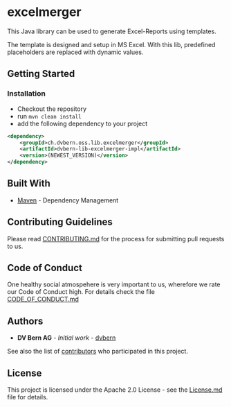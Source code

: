 # excelmerger

This Java library can be used to generate Excel-Reports using templates.

The template is designed and setup in MS Excel. With this lib, predefined placeholders
are replaced with dynamic values. 

## Getting Started

### Installation

* Checkout the repository
* run `mvn clean install`
* add the following dependency to your project

```xml
<dependency>
	<groupId>ch.dvbern.oss.lib.excelmerger</groupId>
	<artifactId>dvbern-lib-excelmerger-impl</artifactId>
	<version>(NEWEST_VERSION)</version>
</dependency>
```

## Built With

* [Maven](https://maven.apache.org/) - Dependency Management


## Contributing Guidelines

Please read [CONTRIBUTING.md](CONTRIBUTING.md) for the process for submitting pull requests to us.

## Code of Conduct

One healthy social atmospehere is very important to us, wherefore we rate our Code of Conduct high.
 For details check the file [CODE_OF_CONDUCT.md](CODE_OF_CONDUCT.md)

## Authors

* **DV Bern AG** - *Initial work* - [dvbern](https://github.com/dvbern)

See also the list of [contributors](https://github.com/dvbern/lib-excelmerger/contributors)
 who participated in this project.

## License

This project is licensed under the Apache 2.0 License - see the [License.md](LICENSE.md) file for details.

